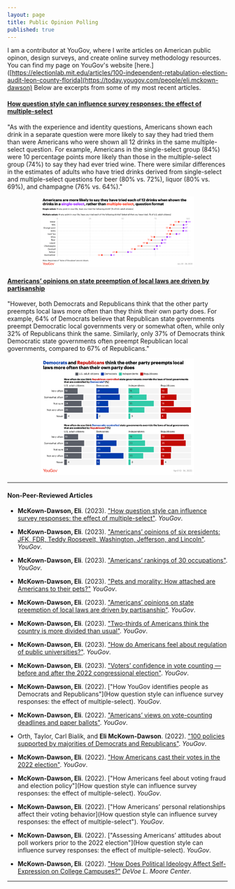 ```yaml
---
layout: page
title: Public Opinion Polling
published: true
---
```


I am a contributor at YouGov, where I write articles on American public opinon, design surveys, and create online survey methodology resources. You can find my page on YouGov's website [here.]([https://electionlab.mit.edu/articles/100-independent-retabulation-election-audit-leon-county-florida](https://today.yougov.com/people/eli.mckown-dawson) Below are excerpts from some of my most recent articles. 

#### [How question style can influence survey responses: the effect of multiple-select](https://today.yougov.com/politics/articles/46070-poll-methodology-question-affect-survey-response)

"As with the experience and identity questions, Americans shown each drink in a separate question were more likely to say they had tried them than were Americans who were shown all 12 drinks in the same multiple-select question. For example, Americans in the single-select group (84%) were 10 percentage points more likely than those in the multiple-select group (74%) to say they had ever tried wine. There were similar differences in the estimates of adults who have tried drinks derived from single-select and multiple-select questions for beer (80% vs. 72%), liquor (80% vs. 69%), and champagne (76% vs. 64%)."

<p align="center">
<img src="/img/format.png" alt="figure" width="350"/>
</p>

#### [Americans’ opinions on state preemption of local laws are driven by partisanship](https://today.yougov.com/politics/articles/45802-federal-state-local-laws-preemption-poll-partisan)

"However, both Democrats and Republicans think that the other party preempts local laws more often than they think their own party does. For example, 64% of Democrats believe that Republican state governments preempt Democratic local governments very or somewhat often, while only 32% of Republicans think the same. Similarly, only 37% of Democrats think Democratic state governments often preempt Republican local governments, compared to 67% of Republicans."

<p align="center">
<img src="/img/preempt.png" alt="figure" width="350"/>
</p>

--------------------------------------

#### Non-Peer-Reviewed Articles

- **McKown-Dawson, Eli**. (2023). ["How question style can influence survey responses: the effect of multiple-select"](https://today.yougov.com/politics/articles/46070-poll-methodology-question-affect-survey-response). *YouGov*.

- **McKown-Dawson, Eli**. (2023). ["Americans’ opinions of six presidents: JFK, FDR, Teddy Roosevelt, Washington, Jefferson, and Lincoln"](https://today.yougov.com/politics/articles/45989-presidents-6-jfk-fdr-washington-jefferson-lincoln). *YouGov*.

- **McKown-Dawson, Eli**. (2023). ["Americans’ rankings of 30 occupations"](https://today.yougov.com/economy/articles/45927-americans-rank-30-occupations-pay-happiness-impact). *YouGov*.

- **McKown-Dawson, Eli**. (2023). ["Pets and morality: How attached are Americans to their pets?"](https://today.yougov.com/society/articles/45895-pets-morality-americans-attached-dogs-cats-poll) *YouGov*.

- **McKown-Dawson, Eli**. (2023). ["Americans’ opinions on state preemption of local laws are driven by partisanship"](https://today.yougov.com/politics/articles/45802-federal-state-local-laws-preemption-poll-partisan). *YouGov*.

- **McKown-Dawson, Eli**. (2023). ["Two-thirds of Americans think the country is more divided than usual"](https://today.yougov.com/politics/articles/45648-americans-think-country-more-divided-united-poll). *YouGov*.

- **McKown-Dawson, Eli**. (2023). ["How do Americans feel about regulation of public universities?"](https://today.yougov.com/politics/articles/45414-how-americans-feel-regulation-public-universities). *YouGov*.

- **McKown-Dawson, Eli**. (2023). ["Voters’ confidence in vote counting — before and after the 2022 congressional election"](https://today.yougov.com/politics/articles/44936-voters-confidence-vote-counting-2022-election). *YouGov*.

- **McKown-Dawson, Eli**. (2022). ["How YouGov identifies people as Democrats and Republicans"](How question style can influence survey responses: the effect of multiple-select). *YouGov*.

- **McKown-Dawson, Eli**. (2022). ["Americans’ views on vote-counting deadlines and paper ballots"](https://today.yougov.com/politics/articles/44630-americans-vote-counting-deadline-paper-ballot-poll). *YouGov*.

- Orth, Taylor, Carl Bialik, and **Eli McKown-Dawson**. (2022). ["100 policies supported by majorities of Democrats and Republicans"](https://today.yougov.com/politics/articles/44463-policies-supported-by-democrats-and-republicans). *YouGov*.

- **McKown-Dawson, Eli**. (2022). ["How Americans cast their votes in the 2022 election"](https://today.yougov.com/politics/articles/44440-how-americans-cast-their-votes-2022-election). *YouGov*.

- **McKown-Dawson, Eli**. (2022). ["How Americans feel about voting fraud and election policy"](How question style can influence survey responses: the effect of multiple-select). *YouGov*.

- **McKown-Dawson, Eli**. (2022). ["How Americans’ personal relationships affect their voting behavior](How question style can influence survey responses: the effect of multiple-select"). *YouGov*.

- **McKown-Dawson, Eli**. (2022). ["Assessing Americans’ attitudes about poll workers prior to the 2022 election"](How question style can influence survey responses: the effect of multiple-select). *YouGov*.

- **McKown-Dawson, Eli**. (2022). ["How Does Political Ideology Affect Self-Expression on College Campuses?"](https://devoelmoorecenter.com/2022/11/16/how-does-political-ideology-affect-self-expression-on-college-campuses/) *DeVoe L. Moore Center*.

--------------------------------------
